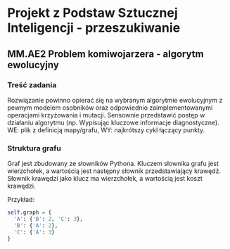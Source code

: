 # Projekt z Podstaw Sztucznej Inteligencji - przeszukiwanie
## MM.AE2 Problem komiwojarzera - algorytm ewolucyjny

### Treść zadania

Rozwiązanie powinno opierać się na wybranym algorytmie ewolucyjnym z pewnym modelem osobników oraz odpowiednio zaimplementowanymi operacjami krzyżowania i mutacji. Sensownie przedstawić postęp w działaniu algorytmu (np. Wypisując kluczowe informacje diagnostyczne). WE: plik z definicją mapy/grafu, WY: najkrótszy cykl łączący punkty.


### Struktura grafu

Graf jest zbudowany ze słowników Pythona. Kluczem słownika grafu jest wierzchołek, a wartością jest następny słownik przedstawiający krawędź. Słownik krawędzi jako klucz ma wierzchołek, a wartością jest koszt krawędzi.

Przykład:
```python
self.graph = {
  'A': {'B': 2, 'C': 3},
  'B': {'A': 2},
  'C': {'A': 3}
}
```
